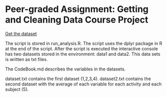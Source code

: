 # Peer-graded Assignment: Getting and Cleaning Data Course Project

[Get the dataset](https://d396qusza40orc.cloudfront.net/getdata%2Fprojectfiles%2FUCI%20HAR%20Dataset.zip)

The script is stored in run_analysis.R. The script uses the dplyr package in R at the end of the script.
After the script is executed the interactive console has two datasets stored in the environment: data1 and data2.
This data sets is written as txt files.

The CodeBook.md describes the variables in the datasets.

dataset.txt contains the first dataset (1,2,3,4).
dataset2.txt contains the second dataset with the average of each variable for each activity and each subject (5).